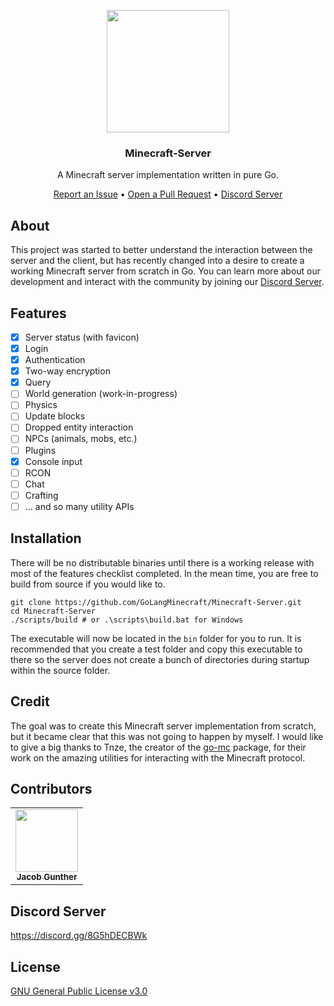 <p align="center">
    <img width="196" height="196" src="https://avatars.githubusercontent.com/u/96201133">
    <h3 align="center">Minecraft-Server</h3>
    <p align="center">A Minecraft server implementation written in pure Go.</p>
    <p align="center">
        <a href="https://github.com/GoLangMinecraft/Minecraft-Server/issues/new">Report an Issue</a> &bullet; <a href="https://github.com/GoLangMinecraft/Minecraft-Server/compare">Open a Pull Request</a> &bullet; <a href="https://discord.gg/8G5hDECBWk">Discord Server</a>
    </p>
</p>

## About

This project was started to better understand the interaction between the server and the client, but has recently changed into a desire to create a working Minecraft server from scratch in Go. You can learn more about our development and interact with the community by joining our [Discord Server](https://discord.gg/8G5hDECBWk).

## Features

- [x] Server status (with favicon)
- [x] Login
- [x] Authentication
- [x] Two-way encryption
- [x] Query
- [ ] World generation (work-in-progress)
- [ ] Physics
- [ ] Update blocks
- [ ] Dropped entity interaction
- [ ] NPCs (animals, mobs, etc.)
- [ ] Plugins
- [x] Console input
- [ ] RCON
- [ ] Chat
- [ ] Crafting
- [ ] ... and so many utility APIs

## Installation

There will be no distributable binaries until there is a working release with most of the features checklist completed. In the mean time, you are free to build from source if you would like to.

```
git clone https://github.com/GoLangMinecraft/Minecraft-Server.git
cd Minecraft-Server
./scripts/build # or .\scripts\build.bat for Windows
```

The executable will now be located in the `bin` folder for you to run. It is recommended that you create a test folder and copy this executable to there so the server does not create a bunch of directories during startup within the source folder.

## Credit

The goal was to create this Minecraft server implementation from scratch, but it became clear that this was not going to happen by myself. I would like to give a big thanks to Tnze, the creator of the [go-mc](https://github.com/Tnze/go-mc) package, for their work on the amazing utilities for interacting with the Minecraft protocol.

## Contributors

<table>
    <tr>
        <td align="center"><a href="https://github.com/PassTheMayo"><img src="https://avatars.githubusercontent.com/u/16949253?v=4&s=100" width="100px;" alt=""/><br /><sub><b>Jacob Gunther</b></sub></a></td>
    </tr>
</table>

## Discord Server

https://discord.gg/8G5hDECBWk

## License

[GNU General Public License v3.0](https://github.com/GoLangMinecraft/Minecraft-Server/blob/main/LICENSE)